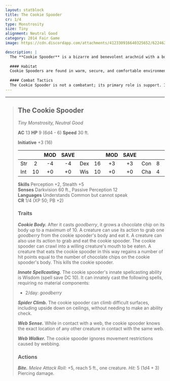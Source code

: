 ```yaml
---
layout: statblock
title: The Cookie Spooder
cr: 1/4
type: Monstrosity
size: Tiny
alignment: Neutral Good
category: 2014 Fair Game
image: https://cdn.discordapp.com/attachments/412330916640325652/622462533868978195/9df559bb4b8e0aec1c50754bb7a7cce5_original.png

description: |
  The **Cookie Spooder** is a bizarre and benevolent arachnid with a body composed of living, edible cookie dough. Its primary purpose is to be a selfless source of comfort and sustenance, magically growing chocolate chips on its body that function as *goodberries*. Despite its monstrous appearance, it is a kind-hearted creature willing to sacrifice its own life for the survival of its friends.
  
  #### Habitat
  Cookie Spooders are found in warm, secure, and comfortable environments, such as cozy homes, kitchens, or bakeries, where they can be near those who might need their unique healing abilities.
  
  #### Combat Tactics
  The Cookie Spooder is not a combatant; its primary role is support. It uses its daily castings of **Innate Spellcasting** (*goodberry*) to maximize the chocolate chips on its **Cookie Body** (up to 10), providing small bursts of healing to allies who can grab the chips as an action. Its final act of sacrifice is to allow a creature to eat it, instantly healing the creature based on the number of chips remaining on its body. It uses **Spider Climb** to remain out of the immediate fray.
---
```


___
> ## The Cookie Spooder
> *Tiny Monstrosity, Neutral Good*
> 
> **AC** 13 **HP** 9 (6d4 - 6) **Speed** 30 ft.
> 
> **Initiative** +3 (16)
>
> | | | MOD | SAVE | | | MOD | SAVE | | | MOD | SAVE |
> |:--|:-:|:----:|:----:|:--|:-:|:----:|:----:|:--|:-:|:----:|:----:|
> |Str| 2| -4 | -4 |Dex| 16| +3 | +3 |Con| 8| -1 | -1 |
> |Int| 10| +0 | +0 |Wis| 10| +0 | +0 |Cha| 4| -3 | -3 |
>
> **Skills** Perception +2, Stealth +5  
> **Senses** Darkvision 60 ft., Passive Perception 12  
> **Languages** Understands Common but cannot speak  
> **CR** 1/4 (XP 50; PB +2)
>
> ### Traits
>
> ***Cookie Body.*** After it casts *goodberry*, it grows a chocolate chip on its body up to a maximum of 10. A creature can use its action to grab one *goodberry* from the cookie spooder's body and eat it. A creature can also use its action to grab and eat the cookie spooder. The cookie spooder can crawl into a willing creature's mouth to be eaten. A creature that eats the cookie spooder in this way regains a number of hit points equal to the number of chocolate chips on the cookie spooder's body. This kills the cookie spooder.
>
> ***Innate Spellcasting.*** The cookie spooder's innate spellcasting ability is Wisdom (spell save DC 10). It can innately cast the following spells, requiring no material components:
> * 2/day: *goodberry*
>
> ***Spider Climb.*** The cookie spooder can climb difficult surfaces, including upside down on ceilings, without needing to make an ability check.
>
> ***Web Sense.*** While in contact with a web, the cookie spooder knows the exact location of any other creature in contact with the same web.
>
> ***Web Walker.*** The cookie spooder ignores movement restrictions caused by webbing.
>
> ### Actions
>
> ***Bite.*** *Melee Attack Roll:* +5, reach 5 ft., one creature. *Hit:* 5 ($1d4 + 3$) Piercing damage.